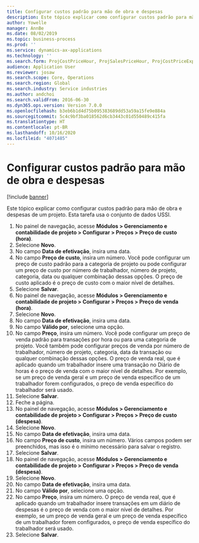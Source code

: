 ```yaml
---
title: Configurar custos padrão para mão de obra e despesas
description: Este tópico explicar como configurar custos padrão para mão de obra e despesas de um projeto.
author: Yowelle
manager: AnnBe
ms.date: 08/02/2019
ms.topic: business-process
ms.prod: ''
ms.service: dynamics-ax-applications
ms.technology: ''
ms.search.form: ProjCostPriceHour, ProjSalesPriceHour, ProjCostPriceExpense, ProjSalesPriceCost
audience: Application User
ms.reviewer: josaw
ms.search.scope: Core, Operations
ms.search.region: Global
ms.search.industry: Service industries
ms.author: andchoi
ms.search.validFrom: 2016-06-30
ms.dyn365.ops.version: Version 7.0.0
ms.openlocfilehash: b3eb6b1d4d75b095383689dd53a59a15fe9e884a
ms.sourcegitcommit: 5c4c9bf3ba018562d6cb3443c01d550489c415fa
ms.translationtype: HT
ms.contentlocale: pt-BR
ms.lasthandoff: 10/16/2020
ms.locfileid: "4071485"
---
```

# <a name="configure-standard-costs-for-labor-and-expenses"></a>Configurar custos padrão para mão de obra e despesas

[!include [banner](../../includes/banner.md)]

Este tópico explicar como configurar custos padrão para mão de obra e despesas de um projeto. Esta tarefa usa o conjunto de dados USSI.

1. No painel de navegação, acesse **Módulos > Gerenciamento e contabilidade de projeto > Configurar > Preços > Preço de custo (hora)**.
2. Selecione **Novo**.
3. No campo **Data de efetivação**, insira uma data.
4. No campo **Preço de custo**, insira um número. Você pode configurar um preço de custo padrão para a categoria de projeto ou pode configurar um preço de custo por número de trabalhador, número de projeto, categoria, data ou qualquer combinação dessas opções. O preço de custo aplicado é o preço de custo com o maior nível de detalhes.  
5. Selecione **Salvar**.
6. No painel de navegação, acesse **Módulos > Gerenciamento e contabilidade de projeto > Configurar > Preços > Preço de venda (hora)**.
7. Selecione **Novo**.
8. No campo **Data de efetivação**, insira uma data.
9. No campo **Válido por**, selecione uma opção.
10. No campo **Preço**, insira um número. Você pode configurar um preço de venda padrão para transações por hora ou para uma categoria de projeto. Você também pode configurar preços de venda por número de trabalhador, número de projeto, categoria, data da transação ou qualquer combinação dessas opções. O preço de venda real, que é aplicado quando um trabalhador insere uma transação no Diário de horas é o preço de venda com o maior nível de detalhes. Por exemplo, se um preço de venda geral e um preço de venda específico de um trabalhador forem configurados, o preço de venda específico do trabalhador será usado.  
11. Selecione **Salvar**.
12. Feche a página.
13. No painel de navegação, acesse **Módulos > Gerenciamento e contabilidade de projeto > Configurar > Preços > Preço de custo (despesa)**.
14. Selecione **Novo**.
15. No campo **Data de efetivação**, insira uma data.
16. No campo **Preço de custo**, insira um número. Vários campos podem ser preenchidos, mas isso é o mínimo necessário para salvar o registro.  
17. Selecione **Salvar**.
18. No painel de navegação, acesse **Módulos > Gerenciamento e contabilidade de projeto > Configurar > Preços > Preço de venda (despesa)**.
19. Selecione **Novo**.
20. No campo **Data de efetivação**, insira uma data.
21. No campo **Válido por**, selecione uma opção.
22. No campo **Preço**, insira um número. O preço de venda real, que é aplicado quando um trabalhador insere transações em um diário de despesas é o preço de venda com o maior nível de detalhes. Por exemplo, se um preço de venda geral e um preço de venda específico de um trabalhador forem configurados, o preço de venda específico do trabalhador será usado.  
23. Selecione **Salvar**.


